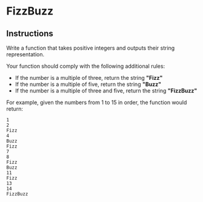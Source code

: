 # FizzBuzz
## Instructions
Write a function that takes positive integers and outputs their string representation. 

Your function should comply with the following additional rules:
- If the number is a multiple of three, return the string **"Fizz"**
- If the number is a multiple of five, return the string **"Buzz"**
- If the number is a multiple of three and five, return the string **"FizzBuzz"**

For example, given the numbers from 1 to 15 in order, the function would return:
```
1
2
Fizz
4
Buzz
Fizz
7
8
Fizz
Buzz
11
Fizz
13
14
FizzBuzz
```

